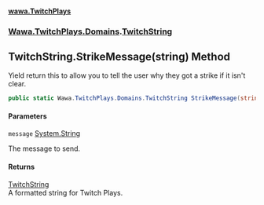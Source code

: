 #### [wawa.TwitchPlays](index.md 'index')
### [Wawa.TwitchPlays.Domains](Wawa.TwitchPlays.Domains.md 'Wawa.TwitchPlays.Domains').[TwitchString](TwitchString.md 'Wawa.TwitchPlays.Domains.TwitchString')

## TwitchString.StrikeMessage(string) Method

Yield return this to allow you to tell the user why they got a strike if it isn't clear.

```csharp
public static Wawa.TwitchPlays.Domains.TwitchString StrikeMessage(string message);
```
#### Parameters

<a name='Wawa.TwitchPlays.Domains.TwitchString.StrikeMessage(string).message'></a>

`message` [System.String](https://docs.microsoft.com/en-us/dotnet/api/System.String 'System.String')

The message to send.

#### Returns
[TwitchString](TwitchString.md 'Wawa.TwitchPlays.Domains.TwitchString')  
A formatted string for Twitch Plays.